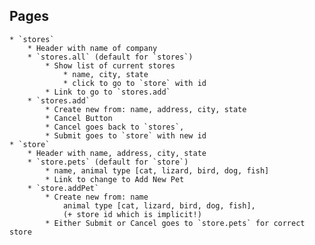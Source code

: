 
## Pages
    * `stores`
        * Header with name of company
        * `stores.all` (default for `stores`)
            * Show list of current stores
                * name, city, state
                * click to go to `store` with id
            * Link to go to `stores.add`
        * `stores.add`
            * Create new from: name, address, city, state
            * Cancel Button
            * Cancel goes back to `stores`, 
            * Submit goes to `store` with new id
    * `store`
        * Header with name, address, city, state
        * `store.pets` (default for `store`)
            * name, animal type [cat, lizard, bird, dog, fish]
            * Link to change to Add New Pet
        * `store.addPet`
            * Create new from: name
                animal type [cat, lizard, bird, dog, fish],
                (+ store id which is implicit!)
            * Either Submit or Cancel goes to `store.pets` for correct store